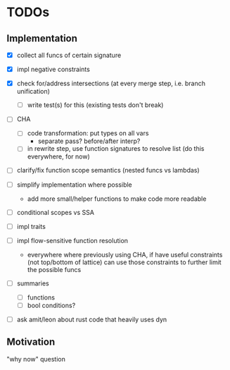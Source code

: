 # TODOs

## Implementation

- [x] collect all funcs of certain signature

- [x] impl negative constraints

- [x] check for/address intersections (at every merge step, i.e. branch unification)
    - [ ] write test(s) for this (existing tests don't break)

- [ ] CHA
    - [ ] code transformation: put types on all vars
        - separate pass? before/after interp?
    - [ ] in rewrite step, use function signatures to resolve list (do this
      everywhere, for now)

- [ ] clarify/fix function scope semantics (nested funcs vs lambdas)

- [ ] simplify implementation where possible
    - add more small/helper functions to make code more readable


- [ ] conditional scopes vs SSA

- [ ] impl traits

- [ ] impl flow-sensitive function resolution
    - everywhere where previously using CHA, if have useful constraints (not
      top/bottom of lattice) can use those constraints to further limit the
      possible funcs

- [ ] summaries
    - [ ] functions
    - [ ] bool conditions?

- [ ] ask amit/leon about rust code that heavily uses dyn

## Motivation

"why now" question

